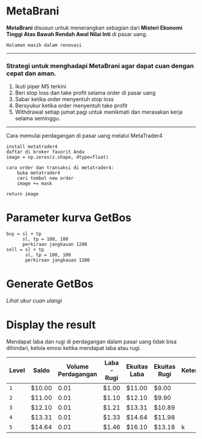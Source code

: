 # MetaBrani
**MetaBrani** disusun untuk menerangkan sebagian dari **Misteri Ekonomi Tinggi Atas Bawah Rendah Awal Nilai Inti** di pasar uang.

`Halaman masih dalam renovasi`

---
### Strategi untuk menghadapi MetaBrani agar dapat cuan dengan cepat dan aman.
1. Ikuti piper M5 terkini
2. Beri stop loss dan take profit selama order di pasar uang
3. Sabar ketika order menyentuh stop loss
4. Bersyukur ketika order menyentuh take profit
5. Withdrawal setiap jumat pagi untuk menikmati dan merasakan kerja selama seminggu.

---
Cara memulai perdagangan di pasar uang melalui MetaTrader4

    install metatrader4
    daftar di broker favorit Anda
    image = np.zeros(z.shape, dtype=float)

    cara order dan transaksi di metatrader4:
        buka metatrader4
        cari tombol new order
        image += mask

    return image

# Parameter kurva GetBos
    buy = sl + tp
          sl, tp = 100, 100
          perkiraan jangkauan 1200
    sell = sl + tp
           sl, tp = 100, 100
           perkiraan jangkauan 1200
        

# Generate GetBos
*Lihat ukur cuan ulangi*

# Display the result
Mendapat laba dan rugi di perdagangan dalam pasar uang tidak bisa dihindari, kelola emosi ketika mendapat laba atau rugi.

| Level  | Saldo      | Volume Perdagangan | Laba - Rugi  | Ekuitas Laba | Ekuitas Rugi | Keterangan |
| ------ | ---------- | ------------------ | ------------ | ------------ | ------------ | ---------- |
| `1`    | $10.00     | 0.01               | $1.00        | $11.00       | $9.00        |            |
| `2`    | $11.00     | 0.01               | $1.10        | $12.10       | $9.90        |            |
| `3`    | $12.10     | 0.01               | $1.21        | $13.31       | $10.89       |            |
| `4`    | $13.31     | 0.01               | $1.33        | $14.64       | $11.98       |            |
| `5`    | $14.64     | 0.01               | $1.46        | $16.10       | $13.18       |     k      |
